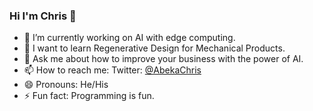 ### Hi I'm Chris 👋

- 🔭 I’m currently working on AI with edge computing.
- 🤔 I want to learn Regenerative Design for Mechanical Products.
- 💬 Ask me about how to improve your business with the power of AI.
- 📫 How to reach me: Twitter: [@AbekaChris](https://twitter.com/AbekaChris)
- 😄 Pronouns: He/His
- ⚡ Fun fact: Programming is fun.



